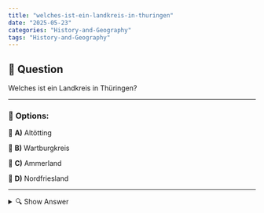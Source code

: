 ```yaml
---
title: "welches-ist-ein-landkreis-in-thuringen"
date: "2025-05-23"
categories: "History-and-Geography"
tags: "History-and-Geography"
---
```


## 📌 **Question**

Welches ist ein Landkreis in Thüringen?



---

### 📝 **Options:**

🔘 **A)** Altötting

🔘 **B)** Wartburgkreis

🔘 **C)** Ammerland

🔘 **D)** Nordfriesland

---

<details>
  <summary>🔍 Show Answer</summary>

  <p>
💡  <b>Correct Answer:</b>  b
  </p>
  <p>
    📖<b>Explanation:</b>
    Thüringen ist ein Bundesland in Deutschland, bekannt für seine landschaftliche Schönheit und reiche Geschichte. Die Landkreise in Thüringen sind Verwaltungseinheiten, die für lokale Angelegenheiten zuständig sind. Ein Landkreis in Thüringen könnte Verwaltungsverantwortung für Themen wie Bildung, Infrastruktur und öffentliche Sicherheit haben. Die Optionen im Quiz beziehen sich auf verschiedene Landkreise in Deutschland und nur eine Option gehört tatsächlich zu Thüringen. Kenntnisse über die geografische Lage und die politischen Strukturen der deutschen Bundesländer helfen dabei, die richtige Antwort zu finden.
  </p>
</details>
